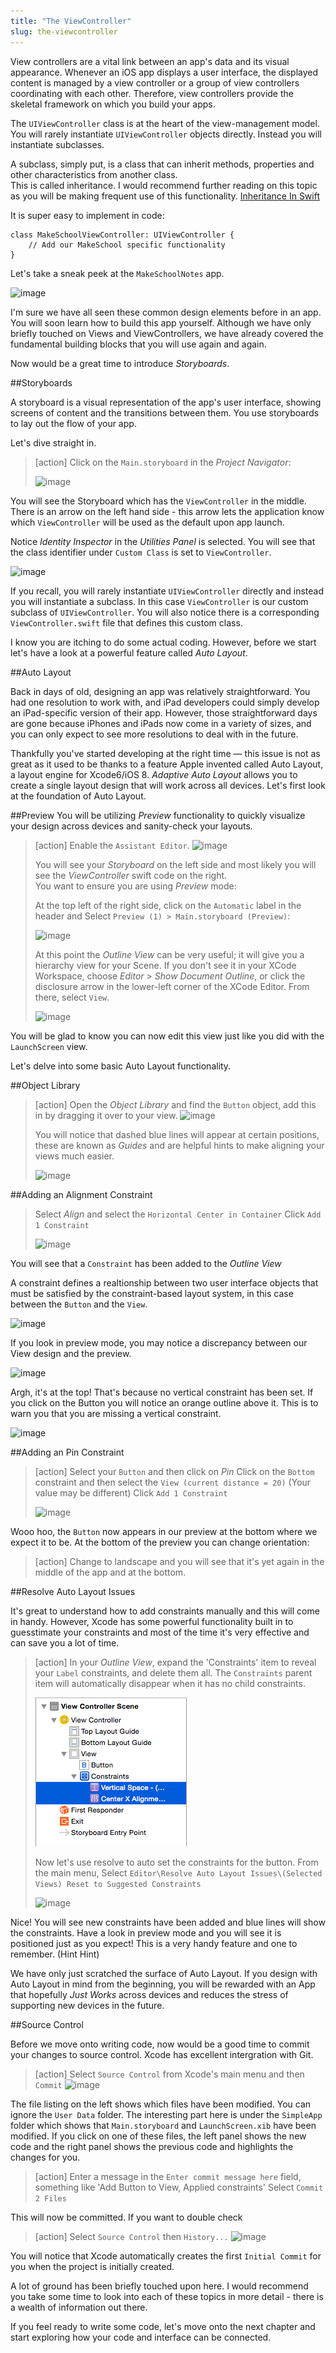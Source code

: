 ```yaml
---
title: "The ViewController"
slug: the-viewcontroller
---     
```


View controllers are a vital link between an app's data and its visual appearance. Whenever an iOS app displays a user interface, the displayed content is managed by a view controller or a group of view controllers coordinating with each other. Therefore, view controllers provide the skeletal framework on which you build your apps.

The `UIViewController` class is at the heart of the view-management model. You will rarely instantiate `UIViewController` objects directly. Instead you will instantiate subclasses.

A subclass, simply put, is a class that can inherit methods, properties and other characteristics from another class.  
This is called inheritance. I would recommend further reading on this topic as you will be making frequent use of this functionality. [Inheritance In Swift](https://developer.apple.com/library/ios/documentation/Swift/Conceptual/Swift_Programming_Language/Inheritance.html)

It is super easy to implement in code:

	class MakeSchoolViewController: UIViewController {
		// Add our MakeSchool specific functionality
	}

Let's take a sneak peek at the `MakeSchoolNotes` app.

![image](makeschool_notes_preview.png)

I'm sure we have all seen these common design elements before in an app. You will soon learn how to build this app yourself. 
Although we have only briefly touched on Views and ViewControllers, we have already covered the fundamental building blocks that you will use again and again.

Now would be a great time to introduce *Storyboards*.

##Storyboards
 
A storyboard is a visual representation of the app's user interface, showing screens of content and the transitions between them. You use storyboards to lay out the flow of your app.

Let's dive straight in. 

> [action]
> Click on the `Main.storyboard` in the *Project Navigator*:
>
> ![image](storyboard_1.png)

You will see the Storyboard which has the `ViewController` in the middle. There is an arrow on the left hand side - this arrow lets the application know which `ViewController` will be used as the default 
upon app launch.

Notice *Identity Inspector* in the *Utilities Panel* is selected. You will see that the class identifier under `Custom Class` is set to `ViewController`.

![image](identity_inspector.png)

If you recall, you will rarely instantiate `UIViewController` directly and instead you will instantiate a subclass. In this case `ViewController` is our custom subclass of `UIViewController`. You will also
notice there is a corresponding `ViewController.swift` file that defines this custom class.

I know you are itching to do some actual coding. However, before we start let's have a look at a powerful feature called *Auto Layout*.

##Auto Layout

Back in days of old, designing an app was relatively straightforward.  You had one resolution to work with, and iPad developers could simply develop an iPad-specific version of their app. However, those straightforward days 
are gone because iPhones and iPads now come in a variety of sizes, and you can only expect to see more resolutions to deal with in the future.

Thankfully you've started developing at the right time — this issue is not as great as it used to be thanks to a feature Apple invented called Auto Layout, a layout engine for Xcode6/iOS 8. *Adaptive Auto Layout* allows you to create a single layout design that will work across all devices. Let's first look at the foundation of Auto Layout.

##Preview
You will be utilizing *Preview* functionality to quickly visualize your design across devices and sanity-check your layouts.

> [action]
> Enable the `Assistant Editor`.
> ![image](assistant_editor.png)
>
> You will see your *Storyboard* on the left side and most likely you will see the *ViewController* swift code on the right.  
> You want to ensure you are using *Preview* mode: 
>
> At the top left of the right side, click on the `Automatic` label in the header and Select `Preview (1) > Main.storyboard (Preview)`:
>
> ![image](assistant_select_preview.png)
>
> At this point the *Outline View* can be very useful; it will give you a hierarchy view for your Scene. If you don't see it in your XCode Workspace, choose *Editor* > *Show Document Outline*, or click the disclosure arrow in the lower-left corner of the XCode Editor. From there, select `View`.
>
> ![image](storyboard_outline_preview.png)

You will be glad to know you can now edit this view just like you did with the `LaunchScreen` view.

Let's delve into some basic Auto Layout functionality.

##Object Library

> [action]
> Open the *Object Library* and find the `Button` object, add this in by dragging it over to your view.
> ![image](object_library.png)
>
> You will notice that dashed blue lines will appear at certain positions, these are known as *Guides* and are helpful hints to make aligning your views much easier.
> 
> ![image](view_guidelines.png)

##Adding an Alignment Constraint

> Select *Align* and select the `Horizontal Center in Container`
> Click `Add 1 Constraint`
>
> ![image](constraint_align.png)
 
You will see that a `Constraint` has been added to the *Outline View*
  
A constraint defines a realtionship between two user interface objects that must be satisfied by the constraint-based
layout system, in this case between the `Button` and the `View`.
 
![image](outline_constraint.png)

If you look in preview mode, you may notice a discrepancy between our View design and the preview.

![image](preview_wrong.png)

Argh, it's at the top! That's because no vertical constraint has been set.  If you click on the Button you will notice an orange outline above it. This is to warn you that you are missing a vertical constraint.

![image](constraint_warning.png)

##Adding an Pin Constraint

> [action]
> Select your `Button` and then click on *Pin*
> Click on the `Bottom` constraint and then select the `View (current distance = 20)` (Your value may be different)
> Click `Add 1 Constraint`
>
> ![image](constraint_pin.png)

Wooo hoo, the `Button` now appears in our preview at the bottom where we expect it to be. At the bottom of the preview you can change orientation: 

> [action] 
> Change to landscape and you will see that it's yet again in the middle of the app and at the bottom.

##Resolve Auto Layout Issues

It's great to understand how to add constraints manually and this will come in handy. However, Xcode has some powerful functionality built in to guesstimate your constraints
and most of the time it's very effective and can save you a lot of time.

> [action]
> In your *Outline View*, expand the 'Constraints' item to reveal your `Label` constraints, and delete them all.  The `Constraints` parent item will automatically
> disappear when it has no child constraints.
>
> ![image](delete_constraints.png)
>
> Now let's use resolve to auto set the constraints for the button.
> From the main menu, Select `Editor\Resolve Auto Layout Issues\(Selected Views) Reset to Suggested Constraints`
>
> ![image](reset_constraints.png)

Nice! You will see new constraints have been added and blue lines will show the constraints. Have a look in preview mode and you will see it is positioned
just as you expect! This is a very handy feature and one to remember. (Hint Hint)

We have only just scratched the surface of Auto Layout. If you design with Auto Layout in mind from the beginning, you will be rewarded with an App that hopefully *Just Works* across devices and 
reduces the stress of supporting new devices in the future.

##Source Control

Before we move onto writing code, now would be a good time to commit your changes to source control. Xcode has excellent intergration with Git.

> [action]
> Select `Source Control` from Xcode's main menu and then `Commit`
> ![image](xcode_commit.png)
 
The file listing on the left shows which files have been modified. You can ignore the `User Data` folder. The interesting part here is under the `SimpleApp` folder which shows that `Main.storyboard` 
and `LaunchScreen.xib` have been modified. If you click on one of these files, the left panel shows the new code and the right panel shows the previous code and highlights the changes for you.

> [action]
> Enter a message in the `Enter commit message here` field, something like 'Add Button to View, Applied constraints'
> Select `Commit 2 Files`
 
This will now be committed. If you want to double check
 
> [action]
> Select `Source Control` then `History...`
> ![image](xcode_history.png)
 
You will notice that Xcode automatically creates the first `Initial Commit` for you when the project is initially created.

A lot of ground has been briefly touched upon here. I would recommend you take some time to look into each of these topics in more detail - there is a wealth of
information out there.

If you feel ready to write some code, let's move onto the next chapter and start exploring how your code and interface can be connected.

